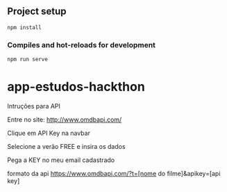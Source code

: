 ## Project setup
```
npm install
```

### Compiles and hot-reloads for development
```
npm run serve
```

# app-estudos-hackthon
Intruções para API 

Entre no site: http://www.omdbapi.com/

Clique em API Key na navbar

Selecione a verão FREE e insira os dados

Pega a KEY no meu email cadastrado

formato da api 
https://www.omdbapi.com/?t=[nome do filme]&apikey=[api key]
